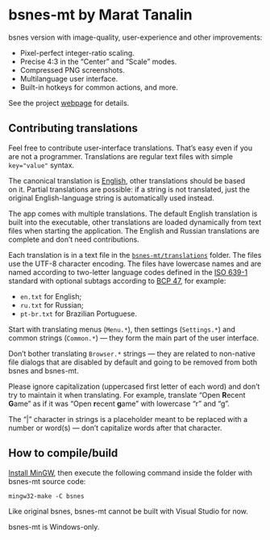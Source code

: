 # bsnes-mt by Marat Tanalin

bsnes version with image-quality, user-experience and other improvements:

* Pixel-perfect integer-ratio scaling.
* Precise 4:3 in the “Center” and “Scale” modes.
* Compressed PNG screenshots.
* Multilanguage user interface.
* Built-in hotkeys for common actions, and more.

See the project [webpage](http://tanalin.com/en/projects/bsnes-mt/) for details.

## Contributing translations

Feel free to contribute user-interface translations. That’s easy even if you are not a programmer. Translations are regular text files with simple `key="value"` syntax.

The canonical translation is [English](https://github.com/Marat-Tanalin/bsnes-mt/blob/master/bsnes-mt/translations/en.txt), other translations should be based on&nbsp;it. Partial translations are possible: if a string is not translated, just the original English-language string is automatically used instead.

The app comes with multiple translations. The default English translation is built into the executable, other translations are loaded dynamically from text files when starting the application. The English and Russian translations are complete and don’t need contributions.

Each translation is in a text file in the [`bsnes-mt/translations`](https://github.com/Marat-Tanalin/bsnes-mt/blob/master/bsnes-mt/translations) folder. The files use the UTF-8 character encoding. The files have lowercase names and are named according to two-letter language codes defined in the [ISO 639-1](https://en.wikipedia.org/wiki/List_of_ISO_639-1_codes) standard with optional subtags according to [BCP&nbsp;47](https://tools.ietf.org/html/bcp47), for example:

* `en.txt` for English;
* `ru.txt` for Russian;
* `pt-br.txt` for Brazilian Portuguese.

Start with translating menus (`Menu.*`), then settings (`Settings.*`) and common strings (`Common.*`) — they form the main part of the user interface.

Don’t bother translating `Browser.*` strings — they are related to non-native file dialogs that are disabled by default and going to be removed from both bsnes and bsnes-mt.

Please ignore capitalization (uppercased first letter of each word) and don’t try to maintain it when translating. For example, translate “Open **R**ecent **G**ame” as if it was “Open **r**ecent **g**ame” with lowercase “r” and “g”.

The “|” character in strings is a placeholder meant to be replaced with a number or word(s) — don’t capitalize words after that character.

## How to compile/build

[Install MinGW](https://github.com/orlp/dev-on-windows/wiki/Installing-GCC--&-MSYS2), then execute the following command inside the folder with bsnes-mt source code:

```
mingw32-make -C bsnes
```

Like original bsnes, bsnes-mt cannot be built with Visual Studio for now.

bsnes-mt is Windows-only.